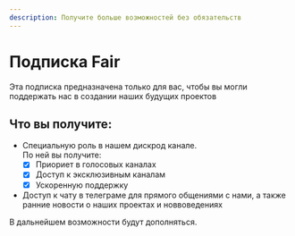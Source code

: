```yaml
---
description: Получите больше возможностей без обязательств
---
```


# Подписка Fair

Эта подписка предназначена только для вас, чтобы вы могли поддержать нас в создании наших будущих проектов

## Что вы получите:&#x20;

* Специальную роль в нашем дискрод канале. \
  По ней вы получите:
  * [x] Приориет в голосовых каналах
  * [x] Доступ к эксклюзивным каналам
  * [x] Ускоренную поддержку
* Доступ к чату в телеграме для прямого общениями с нами, а также ранние новости о наших проектах и новвоведениях

В дальнейшем возможности будут дополняться.
